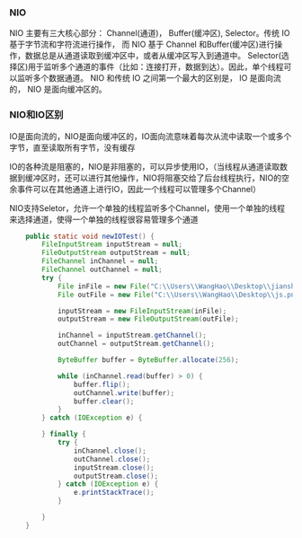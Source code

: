 ### NIO

NIO 主要有三大核心部分： Channel(通道)， Buffer(缓冲区), Selector。传统 IO 基于字节流和字符流进行操作， 而 NIO 基于 Channel 和Buffer(缓冲区)进行操作，数据总是从通道读取到缓冲区中，或者从缓冲区写入到通道中。 Selector(选择区)用于监听多个通道的事件（比如：连接打开，数据到达）。因此，单个线程可以监听多个数据通道。 NIO 和传统 IO 之间第一个最大的区别是， IO 是面向流的， NIO 是面向缓冲区的。

### NIO和IO区别

IO是面向流的，NIO是面向缓冲区的，IO面向流意味着每次从流中读取一个或多个字节，直至读取所有字节，没有缓存

IO的各种流是阻塞的，NIO是非阻塞的，可以异步使用IO，（当线程从通道读取数据到缓冲区时，还可以进行其他操作，NIO将阻塞交给了后台线程执行，NIO的空余事件可以在其他通道上进行IO，因此一个线程可以管理多个Channel）

NIO支持Seletor，允许一个单独的线程监听多个Channel，使用一个单独的线程来选择通道，使得一个单独的线程很容易管理多个通道


~~~java
    public static void newIOTest() {
        FileInputStream inputStream = null;
        FileOutputStream outputStream = null;
        FileChannel inChannel = null;
        FileChannel outChannel = null;
        try {
            File inFile = new File("C:\\Users\\WangHao\\Desktop\\jianshu.png");
            File outFile = new File("C:\\Users\\WangHao\\Desktop\\js.png");

            inputStream = new FileInputStream(inFile);
            outputStream = new FileOutputStream(outFile);

            inChannel = inputStream.getChannel();
            outChannel = outputStream.getChannel();

            ByteBuffer buffer = ByteBuffer.allocate(256);

            while (inChannel.read(buffer) > 0) {
                buffer.flip();
                outChannel.write(buffer);
                buffer.clear();
            }
        } catch (IOException e) {

        } finally {
            try {
                inChannel.close();
                outChannel.close();
                inputStream.close();
                outputStream.close();
            } catch (IOException e) {
                e.printStackTrace();
            }

        }
    }
~~~

